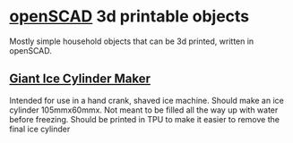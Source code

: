 # [openSCAD](https://openscad.org/) 3d printable objects

Mostly simple household objects that can be 3d printed, written in
openSCAD. 

## [Giant Ice Cylinder Maker](shaved-ice-cylinder-maker.scad)

Intended for use in a hand crank, shaved ice machine. Should make
an ice cylinder 105mmx60mmx. Not meant to be filled all the way up with water
before freezing. Should be printed in TPU to make it easier to remove
the final ice cylinder

